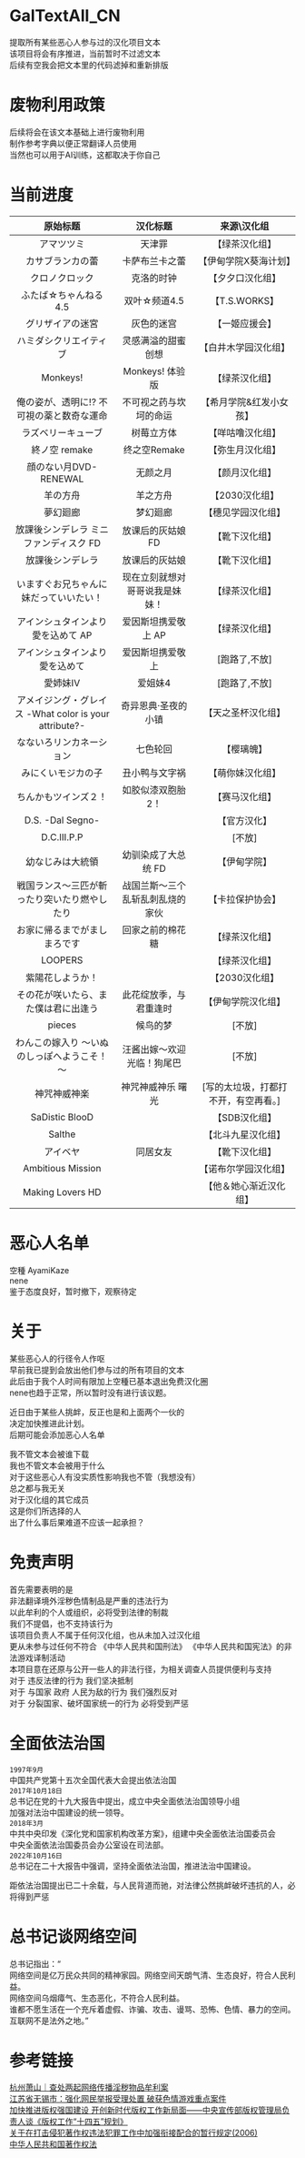# GalTextAll_CN
提取所有某些恶心人参与过的汉化项目文本  
该项目将会有序推进，当前暂时不过滤文本  
后续有空我会把文本里的代码滤掉和重新排版  

# 废物利用政策
后续将会在该文本基础上进行废物利用  
制作参考字典以便正常翻译人员使用  
当然也可以用于AI训练，这都取决于你自己  

# 当前进度
| 原始标题 | 汉化标题 | 来源\汉化组 |
| :-----: | :-----: | :-----: |
| アマツツミ | 天津罪 | 【绿茶汉化组】 |
| カサブランカの蕾 | 卡萨布兰卡之蕾 | 【伊甸学院X葵海计划】 |
| クロノクロック | 克洛的时钟 | 【夕夕口汉化组】 |   
| ふたば☆ちゃんねる4.5 | 双叶☆频道4.5 | 【T.S.WORKS】 |
| グリザイアの迷宮 | 灰色的迷宫 | 【一姬应援会】 |
| ハミダシクリエイティブ | 灵感满溢的甜蜜创想 | 【白井木学园汉化组】 |
| Monkeys! | Monkeys! 体验版 | 【绿茶汉化组】 |
| 俺の姿が、透明に!? 不可視の薬と数奇な運命 | 不可视之药与坎坷的命运 | 【希月学院&红发小女孩】 |
| ラズベリーキューブ | 树莓立方体 | 【咩咕噜汉化组】 |
| 終ノ空 remake | 终之空Remake | 【弥生月汉化组】 |
| 顔のない月DVD-RENEWAL | 无颜之月 | 【颜月汉化组】 |
| 羊の方舟 | 羊之方舟 | 【2030汉化组】 |
| 夢幻廻廊 | 梦幻廻廊 | 【穗见学园汉化组】 |
| 放課後シンデレラ ミニファンディスク FD | 放课后的灰姑娘 FD | 【靴下汉化组】 |
| 放課後シンデレラ | 放课后的灰姑娘 | 【靴下汉化组】 |
| いますぐお兄ちゃんに妹だっていいたい！ | 现在立刻就想对哥哥说我是妹妹！ | 【绿茶汉化组】 |
| アインシュタインより愛を込めて AP | 爱因斯坦携爱敬上 AP | 【绿茶汉化组】 |
| アインシュタインより愛を込めて | 爱因斯坦携爱敬上 | [跑路了,不放] |
| 愛姉妹IV | 爱姐妹4 | [跑路了,不放] |
| アメイジング・グレイス -What color is your attribute?- | 奇异恩典·圣夜的小镇 | 【天之圣杯汉化组】 |
| なないろリンカネーション | 七色轮回 | 【樱璃魄】 |
| みにくいモジカの子 | 丑小鸭与文字祸 | 【萌你妹汉化组】 |
| ちんかもツインズ２！ | 如胶似漆双胞胎2！ | 【赛马汉化组】 |
| D.S. -Dal Segno- |  | 【官方汉化】 |
| D.C.III.P.P |  |  [不放] |
| 幼なじみは大統領 | 幼驯染成了大总统 FD | 【伊甸学院】 |
| 戦国ランス～三匹が斬ったり突いたり燃やしたり | 战国兰斯～三个乱斩乱刺乱烧的家伙 | 【卡拉保护协会】 |
| お家に帰るまでがましまろです | 回家之前的棉花糖 | 【绿茶汉化组】 |
| LOOPERS |  | 【绿茶汉化组】 |
| 紫陽花しようか！ |  | 【2030汉化组】 |
| その花が咲いたら、また僕は君に出逢う | 此花绽放季，与君重逢时 | 【伊甸学院汉化组】 |
| pieces | 候鸟的梦 | [不放] |
| わんこの嫁入り ～いぬのしっぽへようこそ！～ | 汪酱出嫁～欢迎光临！狗尾巴 | [不放] |
| 神咒神威神楽 | 神咒神威神乐 曙光 | [写的太垃圾，打都打不开，有空再看。] |
| SaDistic BlooD |  | 【SDB汉化组】 |
| Salthe |  | 【北斗九星汉化组】 |
| アイベヤ | 同居女友 | 【靴下汉化组】 |
| Ambitious Mission |  | 【诺布尔学园汉化组】 |
| Making Lovers HD |  | 【他＆她心渐近汉化组】 |

# 恶心人名单
空種 AyamiKaze  
nene  
鉴于态度良好，暂时撤下，观察待定

# 关于
某些恶心人的行径令人作呕  
早前我已提到会放出他们参与过的所有项目的文本  
此后由于我个人时间有限加上空種已基本退出免费汉化圈  
nene也趋于正常，所以暂时没有进行该议题。  

近日由于某些人挑衅，反正也是和上面两个一伙的  
决定加快推进此计划。  
后期可能会添加恶心人名单  

我不管文本会被谁下载  
我也不管文本会被用于什么  
对于这些恶心人有没实质性影响我也不管（我想没有）  
总之都与我无关  
对于汉化组的其它成员  
这是你们所选择的人  
出了什么事后果难道不应该一起承担？  

# 免责声明
首先需要表明的是  
非法翻译境外淫秽色情制品是严重的违法行为  
以此牟利的个人或组织，必将受到法律的制裁  
我们不提倡，也不支持该行为  
该项目负责人不属于任何汉化组，也从未加入过汉化组  
更从未参与过任何不符合 《中华人民共和国刑法》 《中华人民共和国宪法》的非法游戏译制活动  
本项目意在还原与公开一些人的非法行径，为相关调查人员提供便利与支持  
对于 违反法律的行为 我们坚决抵制  
对于 与国家 政府 人民为敌的行为 我们强烈反对  
对于 分裂国家、破坏国家统一的行为 必将受到严惩  

# 全面依法治国
`1997年9月`  
中国共产党第十五次全国代表大会提出依法治国  
`2017年10月18日`  
总书记在党的十九大报告中提出，成立中央全面依法治国领导小组  
加强对法治中国建设的统一领导。    
`2018年3月`  
中共中央印发《深化党和国家机构改革方案》，组建中央全面依法治国委员会  
中央全面依法治国委员会办公室设在司法部。  
`2022年10月16日`   
总书记在二十大报告中强调，坚持全面依法治国，推进法治中国建设。  

距依法治国提出已二十余载，与人民背道而驰，对法律公然挑衅破坏违抗的人，必将得到严惩  

# 总书记谈网络空间
总书记指出：“  
网络空间是亿万民众共同的精神家园。网络空间天朗气清、生态良好，符合人民利益。  
网络空间乌烟瘴气、生态恶化，不符合人民利益。  
谁都不愿生活在一个充斥着虚假、诈骗、攻击、谩骂、恐怖、色情、暴力的空间。互联网不是法外之地。”  

# 参考链接
[杭州萧山｜查处两起网络传播淫秽物品牟利案](https://mp.weixin.qq.com/s?__biz=MzI5NzM3NTExMw==&mid=2247500552&idx=1&sn=7e57701280edd44386ff93bde06f39f6)  
[江苏省无锡市：强化网民举报受理处置 破获色情游戏重点案件](https://12377.cn/wxxx/2021/b9edcd6d_web.html)  
[加快推进版权强国建设 开创新时代版权工作新局面——中央宣传部版权管理局负责人谈《版权工作“十四五”规划》](http://www.gov.cn/zhengce/2022-01/09/content_5667291.htm)  
[关于在打击侵犯著作权违法犯罪工作中加强衔接配合的暂行规定(2006)](https://www.ncac.gov.cn/chinacopyright/contents/12233/349378.shtml)  
[中华人民共和国著作权法](http://www.npc.gov.cn/npc/c30834/202011/848e73f58d4e4c5b82f69d25d46048c6.shtml)  
